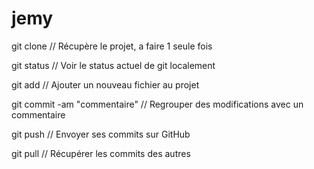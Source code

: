 # jemy

git clone                       // Récupère le projet, a faire 1 seule fois

git status                      // Voir le status actuel de git localement

git add                         // Ajouter un nouveau fichier au projet

git commit -am "commentaire"    // Regrouper des modifications avec un commentaire

git push                        // Envoyer ses commits sur GitHub

git pull                        // Récupérer les commits des autres
